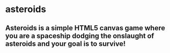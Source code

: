 # asteroids
## Asteroids is a simple HTML5 canvas game where you are a spaceship dodging the onslaught of asteroids and your goal is to survive!
